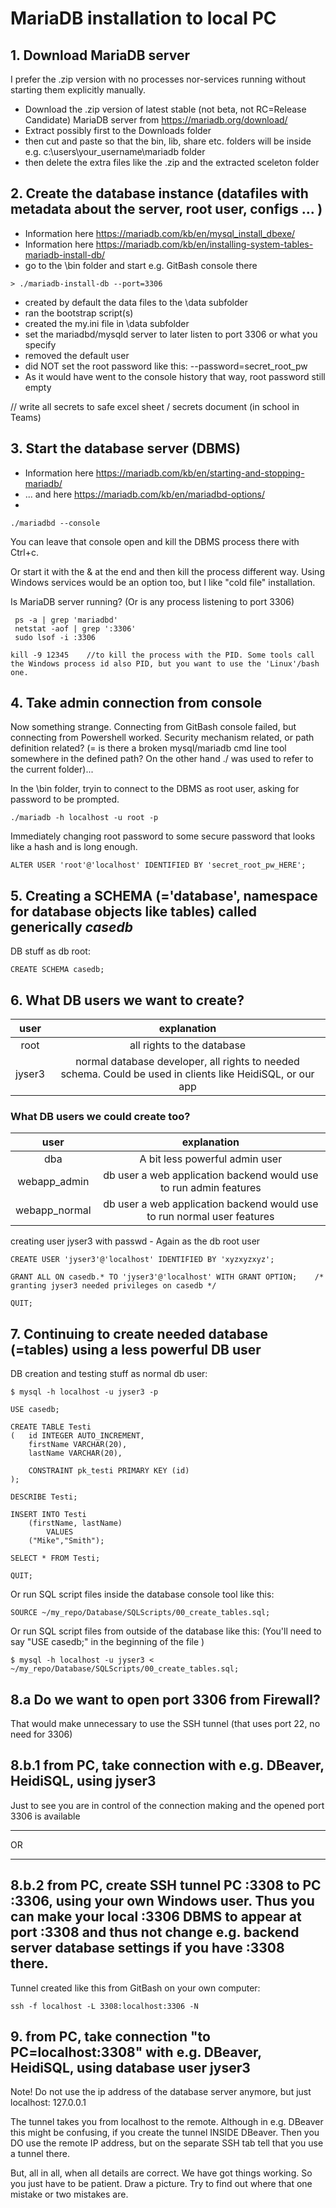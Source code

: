 # MariaDB installation to local PC

## 1. Download MariaDB server 

I prefer the .zip version with no processes nor-services running without starting them explicitly manually.

- Download the .zip version of latest stable (not beta, not RC=Release Candidate) MariaDB server from https://mariadb.org/download/ 
- Extract possibly first to the Downloads folder
- then cut and paste so that the bin, lib, share etc. folders will be inside e.g. c:\users\your_username\mariadb folder 
- then delete the extra files like the .zip and the extracted sceleton folder

## 2. Create the database instance (datafiles with metadata about the server, root user, configs ... )
- Information here https://mariadb.com/kb/en/mysql_install_dbexe/
- Information here https://mariadb.com/kb/en/installing-system-tables-mariadb-install-db/
- go to the \bin folder and start e.g. GitBash console there
```
> ./mariadb-install-db --port=3306
```
- created by default the data files to the \data subfolder
- ran the bootstrap script(s)
- created the my.ini file in \data subfolder
- set the mariadbd/mysqld server to later listen to port 3306 or what you specify
- removed the default user
- did NOT set the root password like this:     --password=secret_root_pw
- As it would have went to the console history that way, root password still empty

// write all secrets to safe excel sheet / secrets document (in school in Teams)


## 3. Start the database server (DBMS)
- Information here https://mariadb.com/kb/en/starting-and-stopping-mariadb/
- ... and here https://mariadb.com/kb/en/mariadbd-options/
- 
```./mariadbd --console```

You can leave that console open and kill the DBMS process there with Ctrl+c.

Or start it with the & at the end and then kill the process different way. Using Windows services would be an option too, but I like "cold file" installation.

Is MariaDB server running? (Or is any process listening to port 3306)
```
 ps -a | grep 'mariadbd'
 netstat -aof | grep ':3306'
 sudo lsof -i :3306
```

```
kill -9 12345    //to kill the process with the PID. Some tools call the Windows process id also PID, but you want to use the 'Linux'/bash one.
```

## 4. Take admin connection from console

Now something strange. Connecting from GitBash console failed, but connecting from Powershell worked. Security mechanism related, or path definition related? (= is there a broken mysql/mariadb cmd line tool somewhere in the defined path? On the other hand ./ was used to refer to the current folder)...

In the \bin folder, tryin to connect to the DBMS as root user, asking for password to be prompted. 

```./mariadb -h localhost -u root -p```

Immediately changing root password to some secure password that looks like a hash and is long enough.

```
ALTER USER 'root'@'localhost' IDENTIFIED BY 'secret_root_pw_HERE';
```

## 5. Creating a SCHEMA (='database', namespace for database objects like tables) called generically   *casedb*

DB stuff as db root:
```
CREATE SCHEMA casedb;
```

## 6. What DB users we want to create?

| user | explanation |
| :--: | :-----: |
| root | all rights to the database |
| jyser3 | normal database developer, all rights to needed schema. Could be used in clients like HeidiSQL, or our app |

### What DB users we could create too?

| user | explanation |
| :--: | :-----: |
| dba | A bit less powerful admin user |
| webapp_admin | db user a web application backend would use to run admin features |
| webapp_normal | db user a web application backend would use to run normal user features |


creating user jyser3 with passwd - Again as the db root user
```
CREATE USER 'jyser3'@'localhost' IDENTIFIED BY 'xyzxyzxyz';

GRANT ALL ON casedb.* TO 'jyser3'@'localhost' WITH GRANT OPTION;    /* granting jyser3 needed privileges on casedb */

QUIT;
```  

## 7. Continuing to create needed database (=tables) using a less powerful DB user

DB creation and testing stuff as normal db user:
```
$ mysql -h localhost -u jyser3 -p

USE casedb;

CREATE TABLE Testi 
(	id INTEGER AUTO_INCREMENT, 
	firstName VARCHAR(20),
	lastName VARCHAR(20),

	CONSTRAINT pk_testi PRIMARY KEY (id) 
);

DESCRIBE Testi;

INSERT INTO Testi 
	(firstName, lastName) 
		VALUES
	("Mike","Smith");

SELECT * FROM Testi;

QUIT;
```
Or run SQL script files inside the database console tool like this:

```
SOURCE ~/my_repo/Database/SQLScripts/00_create_tables.sql;
```

Or run SQL script files from outside of the database like this:
(You'll need to say "USE casedb;" in the beginning of the file )

```
$ mysql -h localhost -u jyser3 < ~/my_repo/Database/SQLScripts/00_create_tables.sql;
```


## 8.a Do we want to open port 3306 from Firewall?

That would make unnecessary to use the SSH tunnel (that uses port 22, no need for 3306)

## 8.b.1 from PC, take connection with e.g. DBeaver, HeidiSQL, using jyser3

Just to see you are in control of the connection making and the opened port 3306 is available

---

OR

--- 


## 8.b.2 from PC, create SSH tunnel PC :3308 to PC :3306, using your own Windows user. Thus you can make your local :3306 DBMS to appear at port :3308 and thus not change e.g. backend server database settings if you have :3308 there.

Tunnel created like this from GitBash on your own computer:

```
ssh -f localhost -L 3308:localhost:3306 -N
```

## 9. from PC, take connection "to PC=localhost:3308" with e.g. DBeaver, HeidiSQL, using database user jyser3

Note! Do not use the ip address of the database server anymore, but just localhost:
 127.0.0.1

The tunnel takes you from localhost to the remote. Although in e.g. DBeaver this might be confusing, if you create the tunnel INSIDE DBeaver. Then you DO use the remote IP address, but on the separate SSH tab tell that you use a tunnel there.

But, all in all, when all details are correct. We have got things working. So you just have to be patient. Draw a picture. Try to find out where that one mistake or two mistakes are.



